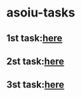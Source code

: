 # asoiu-tasks

## 1st task:[here](https://guseinguseinov.github.io/asoiu-tasks/task1)
## 2st task:[here](https://guseinguseinov.github.io/asoiu-tasks/task2)
## 3st task:[here](https://guseinguseinov.github.io/asoiu-tasks/task3)
